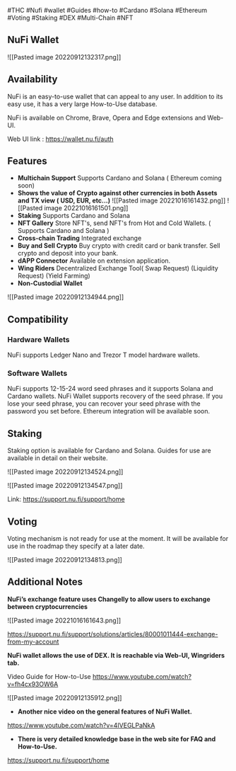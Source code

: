 
#THC #Nufi #wallet #Guides #how-to #Cardano #Solana #Ethereum #Voting #Staking #DEX #Multi-Chain #NFT


## NuFi Wallet




![[Pasted image 20220912132317.png]]



## Availability

NuFi is an easy-to-use wallet that can appeal to any user. In addition to its easy use, it has a very large How-to-Use database. 

NuFi is available on Chrome, Brave, Opera and Edge extensions and Web-UI.

Web UI link : https://wallet.nu.fi/auth



## Features

- **Multichain Support**
Supports Cardano and Solana ( Ethereum coming soon)
- **Shows the value of Crypto against other currencies in both Assets and TX view
( USD, EUR, etc...)**
![[Pasted image 20221016161432.png]]
![[Pasted image 20221016161501.png]]
- **Staking**
Supports Cardano and Solana
- **NFT Gallery**
Store NFT's, send NFT's from Hot and Cold Wallets. ( Supports Cardano and Solana )
- **Cross-chain Trading**
Integrated exchange
- **Buy and Sell Crypto**
Buy crypto with credit card or bank transfer. Sell crypto and deposit into your bank. 
- **dAPP Connector**
Available on extension application.
- **Wing Riders**
Decentralized Exchange Tool( Swap Request) (Liquidity Request) (Yield Farming)
- **Non-Custodial Wallet**


![[Pasted image 20220912134944.png]]




## Compatibility

### Hardware Wallets

NuFi supports Ledger Nano and Trezor T model hardware wallets.


### Software Wallets

NuFi supports 12-15-24 word seed phrases and it supports Solana and Cardano wallets.
NuFi Wallet supports recovery of the seed phrase. If you lose your seed phrase, you can recover your seed phrase with the password you set before.
Ethereum integration will be available soon.




## Staking

  
Staking option is available for Cardano and Solana. Guides for use are available in detail on their website.

![[Pasted image 20220912134524.png]]


![[Pasted image 20220912134547.png]]

Link: https://support.nu.fi/support/home


## Voting

Voting mechanism is not ready for use at the moment. It will be available for use in the roadmap they specify at a later date.

![[Pasted image 20220912134813.png]]


## Additional Notes

**NuFi’s exchange feature uses Changelly to allow users to exchange between cryptocurrencies**

![[Pasted image 20221016161643.png]]

https://support.nu.fi/support/solutions/articles/80001011444-exchange-from-my-account



**NuFi wallet allows the use of DEX. It is reachable via Web-UI, Wingriders tab.**

Video Guide for How-to-Use
https://www.youtube.com/watch?v=fh4cx93OW6A

![[Pasted image 20220912135912.png]]




- **Another nice video on the general features of NuFi Wallet.**

https://www.youtube.com/watch?v=4IVEGLPaNkA


  
- **There is  very detailed knowledge base in the web site for FAQ and How-to-Use.**

https://support.nu.fi/support/home


